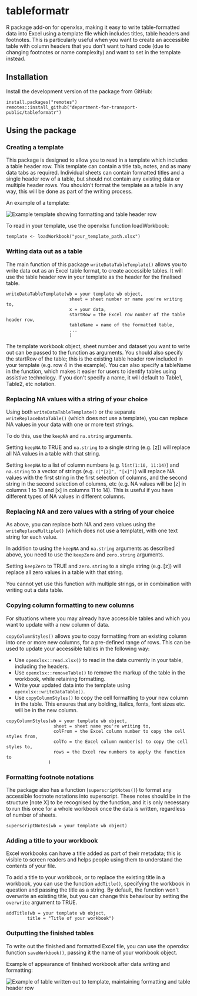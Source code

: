 # tableformatr

R package add-on for openxlsx, making it easy to write table-formatted data into Excel using a template file which includes titles, table headers and footnotes. This is particularly useful when you want to create an accessible table with column headers that you don't want to hard code (due to changing footnotes or name complexity) and want to set in the template instead.

## Installation

Install the development version of the package from GitHub:

```
install.packages("remotes")
remotes::install_github("department-for-transport-public/tableformatr")
```

## Using the package

### Creating a template

This package is designed to allow you to read in a template which includes a table header row. This template can contain a title tab, notes, and as many data tabs as required. Individual sheets can contain formatted titles and a single header row of a table, but should not contain any existing data or multiple header rows. You shouldn't format the template as a table in any way, this will be done as part of the writing process.

An example of a template:

![Example template showing formatting and table header row](img/template_screenshot.png)

To read in your template, use the openxlsx function loadWorkbook:

```
template <- loadWorkbook("your_template_path.xlsx") 
```

### Writing data out as a table

The main function of this package `writeDataTableTemplate()` allows you to write data out as an Excel table format, to create accessible tables. It will use the table header row in your template as the header for the finalised table.

```
writeDataTableTemplate(wb = your template wb object,
                        sheet = sheet number or name you're writing to,
                        x = your data,
                        startRow = the Excel row number of the table header row,
                        tableName = name of the formatted table,
                        ...
                        )
```

The template workbook object, sheet number and dataset you want to write out can be passed to the function as arguments. You should also specify the startRow of the table; this is the existing table header row included in your template (e.g. row 4 in the example). You can also specify a tableName in the function, which makes it easier for users to identify tables using assistive technology. If you don't specify a name, it will default to Table1, Table2, etc notation.

### Replacing NA values with a string of your choice

Using both `writeDataTableTemplate()` or the separate `writeReplaceDataTable()` (which does not use a template), you can replace NA values in your data with one or more text strings.

To do this, use the `keepNA` and `na.string` arguments.

Setting `keepNA` to TRUE and `na.string` to a single string (e.g. [z]) will replace all NA values in a table with that string.

Setting `keepNA` to a list of column numbers (e.g. `list(1:10, 11:14)`) and `na.string` to a vector of strings (e.g. `c("[z]", "[x]")`) will replace NA values with the first string in the first selection of columns, and the second string in the second selection of columns, etc (e.g. NA values will be [z] in columns 1 to 10 and [x] in columns 11 to 14). This is useful if you have different types of NA values in different columns.

### Replacing NA and zero values with a string of your choice

As above, you can replace both NA and zero values using the `writeReplaceMultiple()` (which does not use a template), with one text string for each value.

In addition to using the `keepNA` and `na.string` arguments as described above, you need to use the `keepZero` and `zero.string` arguments.

Setting `keepZero` to TRUE and `zero.string` to a single string (e.g. [z]) will replace all zero values in a table with that string.

You cannot yet use this function with multiple strings, or in combination with writing out a data table.

### Copying column formatting to new columns

For situations where you may already have accessible tables and which you want to update with a new column of data.

`copyColumnStyles()` allows you to copy formatting from an existing column into one or more new columns, for a pre-defined range of rows. This can be used to update your accessible tables in the following way:

* Use `openxlsx::read.xlsx()` to read in the data currently in your table, including the headers. 
* Use `openxlsx::removeTable()` to remove the markup of the table in the workbook, while retaining formatting. 
* Write your updated data into the template using `openxlsx::writeDataTable()`.
* Use `copyColumnStyles()` to copy the cell formatting to your new column in the table. This ensures that any bolding, italics, fonts, font sizes etc. will be in the new column.

```
copyColumnStyles(wb = your template wb object,
                  sheet = sheet name you're writing to,
                  colFrom = the Excel column number to copy the cell styles from,
                  colTo = the Excel column number(s) to copy the cell styles to,
                  rows = the Excel row numbers to apply the function to
                )
```


### Formatting footnote notations

The package also has a function (`superscriptNotes()`) to format any accessible footnote notations into superscript. These notes should be in the structure [note X] to be recognised by the function, and it is only necessary to run this once for a whole workbook once the data is written, regardless of number of sheets.

```
superscriptNotes(wb = your template wb object)
```

### Adding a title to your workbook

Excel workbooks can have a title added as part of their metadata; this is visible to screen readers and helps people using them to understand the contents of your file.

To add a title to your workbook, or to replace the existing title in a workbook, you can use the function `addTitle()`, specifying the workbook in question and passing the title as a string. By default, the function won't overwrite an existing title, but you can change this behaviour by setting the `overwrite` argument to TRUE.

```
addTitle(wb = your template wb object,
        title = "Title of your workbook")
```



### Outputting the finished tables

To write out the finished and formatted Excel file, you can use the openxlsx function `saveWorkbook()`, passing it the name of your workbook object.

Example of appearance of finished workbook after data writing and formatting:

![Example of table written out to template, maintaining formatting and table header row](img/output_screenshot.png)

